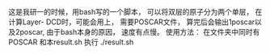 这是我研一的时候，用bash写的一个脚本，
可以将双层的原子分为两个单层，
在计算Layer- DCD时，可能会用上，
需要POSCAR文件，
算完后会输出1poscar以及2poscar,
由于bash本身的原因，
速度有点慢。
使用方法： 在文件夹中同时有POSCAR 和本result.sh
执行 ./result.sh

